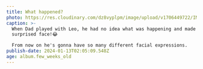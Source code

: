 ```yaml
---
title: What happened?
photo: https://res.cloudinary.com/dz8vyplpm/image/upload/v1706449722/IMG_8365_xfpieq.jpg
caption: >-
  When Dad played with Leo, he had no idea what was happening and made such a
  surprised face!😂

  From now on he's gonna have so many different facial expressions.
publish-date: 2024-01-13T02:05:09.548Z
age: album.few_weeks_old
---
```

